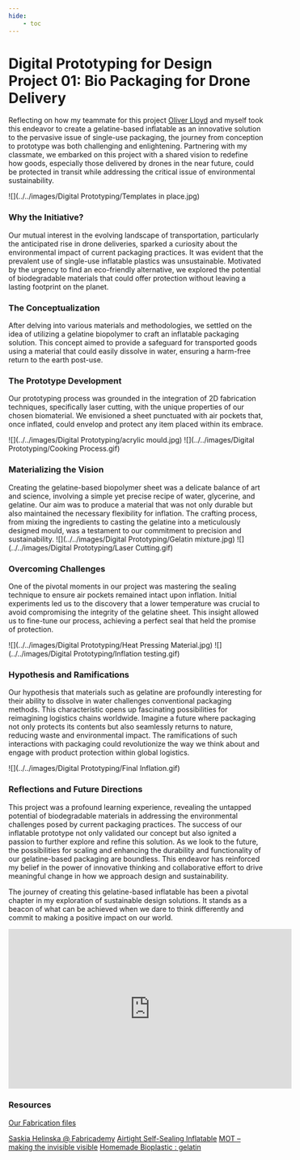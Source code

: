 ```yaml
---
hide:
    - toc
---
```

# Digital Prototyping for Design Project 01: Bio Packaging for Drone Delivery

Reflecting on how my teammate for this project [Oliver Lloyd](https://oliver-lloyd-mdef.github.io/Oliver-MDEF-Portfolio/Term%202/03.%20Digital%20Prototyping%20for%20Design.html) and myself took this endeavor to create a gelatine-based inflatable as an innovative solution to the pervasive issue of single-use packaging, the journey from conception to prototype was both challenging and enlightening. Partnering with my classmate, we embarked on this project with a shared vision to redefine how goods, especially those delivered by drones in the near future, could be protected in transit while addressing the critical issue of environmental sustainability.

![](../../images/Digital Prototyping/Templates in place.jpg)


### Why the Initiative?
Our mutual interest in the evolving landscape of transportation, particularly the anticipated rise in drone deliveries, sparked a curiosity about the environmental impact of current packaging practices. It was evident that the prevalent use of single-use inflatable plastics was unsustainable. Motivated by the urgency to find an eco-friendly alternative, we explored the potential of biodegradable materials that could offer protection without leaving a lasting footprint on the planet.

### The Conceptualization
After delving into various materials and methodologies, we settled on the idea of utilizing a gelatine biopolymer to craft an inflatable packaging solution. This concept aimed to provide a safeguard for transported goods using a material that could easily dissolve in water, ensuring a harm-free return to the earth post-use.

### The Prototype Development
Our prototyping process was grounded in the integration of 2D fabrication techniques, specifically laser cutting, with the unique properties of our chosen biomaterial. We envisioned a sheet punctuated with air pockets that, once inflated, could envelop and protect any item placed within its embrace.

![](../../images/Digital Prototyping/acrylic mould.jpg)
![](../../images/Digital Prototyping/Cooking Process.gif)


### Materializing the Vision
Creating the gelatine-based biopolymer sheet was a delicate balance of art and science, involving a simple yet precise recipe of water, glycerine, and gelatine. Our aim was to produce a material that was not only durable but also maintained the necessary flexibility for inflation. The crafting process, from mixing the ingredients to casting the gelatine into a meticulously designed mould, was a testament to our commitment to precision and sustainability.
![](../../images/Digital Prototyping/Gelatin mixture.jpg)
![](../../images/Digital Prototyping/Laser Cutting.gif)

### Overcoming Challenges
One of the pivotal moments in our project was mastering the sealing technique to ensure air pockets remained intact upon inflation. Initial experiments led us to the discovery that a lower temperature was crucial to avoid compromising the integrity of the gelatine sheet. This insight allowed us to fine-tune our process, achieving a perfect seal that held the promise of protection.

![](../../images/Digital Prototyping/Heat Pressing Material.jpg)
![](../../images/Digital Prototyping/Inflation testing.gif)

### Hypothesis and Ramifications
Our hypothesis that materials such as gelatine are profoundly interesting for their ability to dissolve in water challenges conventional packaging methods. This characteristic opens up fascinating possibilities for reimagining logistics chains worldwide. Imagine a future where packaging not only protects its contents but also seamlessly returns to nature, reducing waste and environmental impact. The ramifications of such interactions with packaging could revolutionize the way we think about and engage with product protection within global logistics.

![](../../images/Digital Prototyping/Final Inflation.gif)


### Reflections and Future Directions
This project was a profound learning experience, revealing the untapped potential of biodegradable materials in addressing the environmental challenges posed by current packaging practices. The success of our inflatable prototype not only validated our concept but also ignited a passion to further explore and refine this solution. As we look to the future, the possibilities for scaling and enhancing the durability and functionality of our gelatine-based packaging are boundless. This endeavor has reinforced my belief in the power of innovative thinking and collaborative effort to drive meaningful change in how we approach design and sustainability.

The journey of creating this gelatine-based inflatable has been a pivotal chapter in my exploration of sustainable design solutions. It stands as a beacon of what can be achieved when we dare to think differently and commit to making a positive impact on our world.



<iframe width="560" height="315" src="https://www.youtube.com/embed/z4iPZfoDtFw?si=1WGvf2kUI9H0bScc" title="YouTube video player" frameborder="0" allow="accelerometer; autoplay; clipboard-write; encrypted-media; gyroscope; picture-in-picture; web-share" allowfullscreen></iframe>



### Resources

[Our Fabrication files](https://drive.google.com/drive/folders/1OUpeHhaR7vIsqFo_2l2Ze99QtsDSC7oc?usp=sharing)

[Saskia Helinska @ Fabricademy](https://class.textile-academy.org/2022/saskia-helinska/finalproject.html)
[Airtight Self-Sealing Inflatable](https://www.instructables.com/Airtight-Self-Sealing-Inflatable/)
[MOT – making the invisible visible](http://class.textile-academy.org/2019/Montserrat/week11.html)
[Homemade Bioplastic : gelatin](https://www.youtube.com/shorts/Lzp4nMNNmuM)


